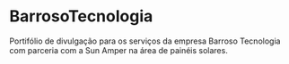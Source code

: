 # BarrosoTecnologia
Portifólio de divulgação para os serviços da empresa Barroso Tecnologia com parceria com a Sun Amper na área de painéis solares.
